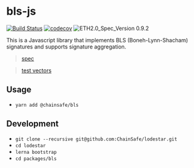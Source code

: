 # bls-js

[![Build Status](https://travis-ci.org/ChainSafe/lodestar.svg?branch=master)](https://travis-ci.org/ChainSafe/lodestar)
[![codecov](https://codecov.io/gh/ChainSafe/lodestar/branch/master/graph/badge.svg)](https://codecov.io/gh/ChainSafe/lodestar)
![ETH2.0_Spec_Version 0.9.2](https://img.shields.io/badge/ETH2.0_Spec_Version-0.8.2-2e86c1.svg)

This is a Javascript library that implements BLS (Boneh-Lynn-Shacham) signatures and supports signature aggregation.

>[spec](https://github.com/ethereum/eth2.0-specs/blob/master/specs/bls_signature.md)

>[test vectors](https://github.com/ethereum/eth2.0-spec-tests/tree/master/tests/bls)

## Usage
- `yarn add @chainsafe/bls`

## Development
- `git clone --recursive git@github.com:ChainSafe/lodestar.git`
- `cd lodestar`
- `lerna bootstrap`
- `cd packages/bls`
